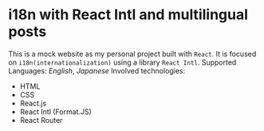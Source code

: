 # i18n with React Intl and multilingual posts
This is a mock website as my personal project built with `React`. It is focused on `i18n(internationalization)` using a library `React Intl`.
Supported Languages: _English_, _Japanese_
Involved technologies:
* HTML
* CSS
* React.js
* React Intl (Format.JS)
* React Router